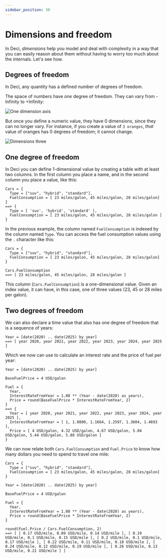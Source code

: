 ```yaml
---
sidebar_position: 30
---
```


# Dimensions and freedom

In Deci, _dimensions_ help you model and deal with complexity in a way that you can easily reason about them without having to worry too much about the internals. Let's see how.

## Degrees of freedom

In Deci, any quantity has a defined number of degrees of freedom.

The space of numbers have _one_ degree of freedom. They can vary from -Infinity to +Infinity:

![One dimension axis](/img/dimensions-one-axis.svg)

But once you define a numeric value, they have 0 dimensions, since they can no longer vary. For instance, if you create a value of `3 oranges`, _that_ value of oranges has 0 degrees of freedom; it cannot change.

![Dimensions three](/img/dimensions-three.svg)

## One degree of freedom

In Deci you can define 1-dimensional value by creating a table with at least two columns.
In the first column you place a name, and in the second column you place a value, like this:

```deci live
Cars = {
  Type = ["suv", "hybrid", "standard"],
  FuelConsumption = [ 23 miles/galon, 45 miles/galon, 28 miles/galon]
}
==> {
  Type = [ 'suv', 'hybrid', 'standard' ],
  FuelConsumption = [ 23 miles/galon, 45 miles/galon, 28 miles/galon ]
}
```

In the previous example, the column named `FuelConsumption` is indexed by the column named `Type`. You can access the fuel consumption values using the `.` character like this:

```deci live
Cars = {
  Type = ["suv", "hybrid", "standard"],
  FuelConsumption = [ 23 miles/galon, 45 miles/galon, 28 miles/galon]
}

Cars.FuelConsumption
==> [ 23 miles/galon, 45 miles/galon, 28 miles/galon ]
```

This column (`Cars.FuelConsumption`) is a one-dimensional value. Given an index value, it can have, in this case, one of three values (23, 45 or 28 miles per galon).

## Two degrees of freedom

We can also declare a time value that also has one degree of freedom that is a sequence of years:

```deci live
Year = [date(2020) .. date(2025) by year]
==> [ year 2020, year 2021, year 2022, year 2023, year 2024, year 2025 ]
```

Which we now can use to calculate an interest rate and the price of fuel per year:

```deci live
Year = [date(2020) .. date(2025) by year]

BaseFuelPrice = 4 USD/galon

Fuel = {
  Year,
  InterestRateFromYear = 1.08 ** (Year - date(2020) as years),
  Price = round(BaseFuelPrice * InterestRateFromYear, 2)
}
==> {
  Year = [ year 2020, year 2021, year 2022, year 2023, year 2024, year 2025 ],
  InterestRateFromYear = [ 1, 1.0800, 1.1664, 1.2597, 1.3604, 1.4693 ],
  Price = [ 4 USD/galon, 4.32 USD/galon, 4.67 USD/galon, 5.04 USD/galon, 5.44 USD/galon, 5.88 USD/galon ]
}
```

We can now relate both `Cars.FuelConsumption` and `Fuel.Price` to know how many dollars you need to spend to travel one mile:

```deci live
Cars = {
  Type = ["suv", "hybrid", "standard"],
  FuelConsumption = [ 23 miles/galon, 45 miles/galon, 28 miles/galon]
}

Year = [date(2020) .. date(2025) by year]

BaseFuelPrice = 4 USD/galon

Fuel = {
  Year,
  InterestRateFromYear = 1.08 ** (Year - date(2020) as years),
  Price = round(BaseFuelPrice * InterestRateFromYear, 2)
}

round(Fuel.Price / Cars.FuelConsumption, 2)
==> [ [ 0.17 USD/mile, 0.09 USD/mile, 0.14 USD/mile ], [ 0.19 USD/mile, 0.1 USD/mile, 0.15 USD/mile ], [ 0.2 USD/mile, 0.1 USD/mile, 0.17 USD/mile ], [ 0.22 USD/mile, 0.11 USD/mile, 0.18 USD/mile ], [ 0.24 USD/mile, 0.12 USD/mile, 0.19 USD/mile ], [ 0.26 USD/mile, 0.13 USD/mile, 0.21 USD/mile ] ]
```
